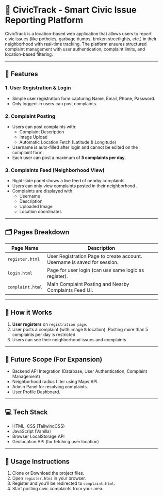 # 🌱 CivicTrack - Smart Civic Issue Reporting Platform

CivicTrack is a location-based web application that allows users to report civic issues (like potholes, garbage dumps, broken streetlights, etc.) in their neighborhood with real-time tracking. The platform ensures structured complaint management with user authentication, complaint limits, and location-based filtering.

---

## 🚀 Features

### 1. **User Registration & Login**
- Simple user registration form capturing Name, Email, Phone, Password.
- Only logged-in users can post complaints.

### 2. **Complaint Posting**
- Users can post complaints with:
  - Complaint Description
  - Image Upload
  - Automatic Location Fetch (Latitude & Longitude)
- Username is auto-filled after login and cannot be edited on the complaint form.
- Each user can post a maximum of **5 complaints per day**.

### 3. **Complaints Feed (Neighborhood View)**
- Right-side panel shows a live feed of nearby complaints.
- Users can only view complaints posted in their neighborhood .
- Complaints are displayed with:
  - Username
  - Description
  - Uploaded Image
  - Location coordinates

---

## 🗂️ Pages Breakdown

| Page Name         | Description                                                                 |
|-------------------|-----------------------------------------------------------------------------|
| `register.html`    | User Registration Page to create account. Username is saved for session.    |
| `login.html`       | Page for user login (can use same logic as register).|
| `complaint.html`   | Main Complaint Posting and Nearby Complaints Feed UI.                      |

---

## 🔧 How it Works

1. **User registers** on `registration page`.
2.  User posts a complaint (with image & location). Posting more than 5 complaints per day is restricted.
3.  Users can see their neighborhood issues and complaints.

---

## 🎯 Future Scope (For Expansion)
- Backend API Integration (Database, User Authentication, Complaint Management)
- Neighborhood radius filter using Maps API.
- Admin Panel for resolving complaints.
- User Profile Dashboard.

---

## 💻 Tech Stack
- HTML, CSS (TailwindCSS)
- JavaScript (Vanilla)
- Browser LocalStorage API
- Geolocation API (for fetching user location)

---

## 🏁 Usage Instructions
1. Clone or Download the project files.
2. Open `register.html` in your browser.
3. Register and you’ll be redirected to `complaint.html`.
4. Start posting civic complaints from your area.
